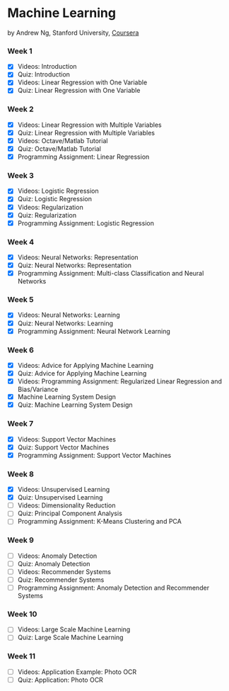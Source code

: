 # Machine Learning
by Andrew Ng, Stanford University, [Coursera](https://www.coursera.org/learn/machine-learning/home/welcome)

### Week 1
- [X] Videos: Introduction
- [X] Quiz: Introduction
- [X] Videos: Linear Regression with One Variable
- [X] Quiz: Linear Regression with One Variable

### Week 2
- [X] Videos: Linear Regression with Multiple Variables
- [X] Quiz: Linear Regression with Multiple Variables
- [X] Videos: Octave/Matlab Tutorial
- [X] Quiz: Octave/Matlab Tutorial
- [X] Programming Assignment: Linear Regression

### Week 3
- [X] Videos: Logistic Regression
- [X] Quiz: Logistic Regression
- [X] Videos: Regularization
- [X] Quiz: Regularization
- [X] Programming Assignment: Logistic Regression

### Week 4
- [X] Videos: Neural Networks: Representation
- [X] Quiz: Neural Networks: Representation
- [X] Programming Assignment: Multi-class Classification and Neural Networks

### Week 5
- [X] Videos: Neural Networks: Learning
- [X] Quiz: Neural Networks: Learning
- [X] Programming Assignment: Neural Network Learning

### Week 6
- [X] Videos: Advice for Applying Machine Learning
- [X] Quiz: Advice for Applying Machine Learning
- [X] Videos: Programming Assignment: Regularized Linear Regression and Bias/Variance
- [X] Machine Learning System Design
- [X] Quiz: Machine Learning System Design

### Week 7
- [X] Videos: Support Vector Machines
- [X] Quiz: Support Vector Machines
- [X] Programming Assignment: Support Vector Machines

### Week 8
- [X] Videos: Unsupervised Learning
- [X] Quiz: Unsupervised Learning
- [ ] Videos: Dimensionality Reduction
- [ ] Quiz: Principal Component Analysis
- [ ] Programming Assignment: K-Means Clustering and PCA

### Week 9
- [ ] Videos: Anomaly Detection
- [ ] Quiz: Anomaly Detection
- [ ] Videos: Recommender Systems
- [ ] Quiz: Recommender Systems
- [ ] Programming Assignment: Anomaly Detection and Recommender Systems

### Week 10
- [ ] Videos: Large Scale Machine Learning
- [ ] Quiz: Large Scale Machine Learning

### Week 11
- [ ] Videos: Application Example: Photo OCR
- [ ] Quiz: Application: Photo OCR
